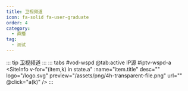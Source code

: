 ```yaml
---
title: 卫视频道
icon: fa-solid fa-user-graduate
order: 4
category:
  - 直播
tag:
  - 测试
---
```


::: tip 卫视频道
:::
<ArtPlayer :src="state.src" :config="hlsConfig(state.p)" />
::: tabs #vod-wspd
@tab:active IP源 #iptv-wspd-a
<SiteInfo v-for="(item,k) in state.a" :name="item.title" desc="" logo="/logo.svg" preview="/assets/png/4h-transparent-file.png" url=""
@click="a(k)" />
:::

<script setup>
  import { iptv } from '@db'
  import { hlsConfig } from '@act'
  import { useStorage } from '@vueuse/core'
  import { onMounted } from "vue";
  const state = useStorage(
    "iptv-weish",
    {
      src: "",
      a: [],
      p: []
    }
  )
  onMounted(() => {
    a(0)
  });

  const a = async (k) => {
    const { data } = await iptv.find({ "name": "ss_itv" })
    let kk = []
    data.map((res) => {
      if (res.title.includes("卫视")) {
        kk.push({ title: res.title, url: res.url });
      }
    });
    state.value.a = kk
    state.value.p = kk
    state.value.src = kk[k].url
  };

</script>